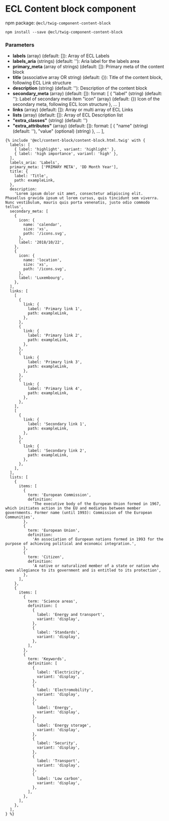 # ECL Content block component

npm package: `@ecl/twig-component-content-block`

```shell
npm install --save @ecl/twig-component-content-block
```

### Parameters

- **labels** (array) (default: []): Array of ECL Labels
- **labels_aria** (strings) (default: ''): Aria label for the labels area
- **primary_meta** (array of strings) (default: []): Primary meta of the content block
- **title** (associative array OR string) (default: {}): Title of the content block, following ECL Link structure
- **description** (string) (default: ''): Description of the content block
- **secondary_meta** (array) (default: []): format: [
  {
  "label" (string) (default: ''): Label of secondary meta item
  "icon" (array) (default: {}) Icon of the secondary meta, following ECL Icon structure
  },
  ...
  ]
- **links** (array) (default: []): Array or multi array of ECL Links
- **lists** (array) (default: []): Array of ECL Description list
- **"extra_classes"** (string) (default: '')
- **"extra_attributes"** (array) (default: []): format: [
  {
  "name" (string) (default: ''),
  "value" (optional) (string)
  },
  ...
  ],

<!-- prettier-ignore -->
```twig
{% include '@ecl/content-block/content-block.html.twig' with { 
  labels: [
    { label: 'highlight', variant: 'highlight' },
    { label: 'high importance', variant: 'high' },
  ],
  labels_aria: 'Labels',
  primary_meta: ['PRIMARY META', 'DD Month Year'],
  title: {
    label: 'Title',
    path: exampleLink,
  },
  description:
    'Lorem ipsum dolor sit amet, consectetur adipiscing elit. Phasellus gravida ipsum ut lorem cursus, quis tincidunt sem viverra. Nunc vestibulum, mauris quis porta venenatis, justo odio commodo tellus',
  secondary_meta: [
    {
      icon: {
        name: 'calendar',
        size: 'xs',
        path: '/icons.svg',
      },
      label: '2018/10/22',
    },
    {
      icon: {
        name: 'location',
        size: 'xs',
        path: '/icons.svg',
      },
      label: 'Luxembourg',
    },
  ],
  links: [
    [
      {
        link: {
          label: 'Primary link 1',
          path: exampleLink,
        },
      },
      {
        link: {
          label: 'Primary link 2',
          path: exampleLink,
        },
      },
      {
        link: {
          label: 'Primary link 3',
          path: exampleLink,
        },
      },
      {
        link: {
          label: 'Primary link 4',
          path: exampleLink,
        },
      },
    ],
    [
      {
        link: {
          label: 'Secondary link 1',
          path: exampleLink,
        },
      },
      {
        link: {
          label: 'Secondary link 2',
          path: exampleLink,
        },
      },
    ],
  ],
  lists: [
    {
      items: [
        {
          term: 'European Commission',
          definition:
            'The executive body of the European Union formed in 1967, which initiates action in the EU and mediates between member governments. Former name (until 1993): Commission of the European Communities',
        },
        {
          term: 'European Union',
          definition:
            'An association of European nations formed in 1993 for the purpose of achieving political and economic integration.',
        },
        {
          term: 'Citizen',
          definition:
            'A native or naturalized member of a state or nation who owes allegiance to its government and is entitled to its protection',
        },
      ],
    },
    {
      items: [
        {
          term: 'Science areas',
          definition: [
            {
              label: 'Energy and transport',
              variant: 'display',
            },
            {
              label: 'Standards',
              variant: 'display',
            },
          ],
        },
        {
          term: 'Keywords',
          definition: [
            {
              label: 'Electricity',
              variant: 'display',
            },
            {
              label: 'Electromobility',
              variant: 'display',
            },
            {
              label: 'Energy',
              variant: 'display',
            },
            {
              label: 'Energy storage',
              variant: 'display',
            },
            {
              label: 'Security',
              variant: 'display',
            },
            {
              label: 'Transport',
              variant: 'display',
            },
            {
              label: 'Low carbon',
              variant: 'display',
            },
          ],
        },
      ],
    },
  ],
} %}
```
